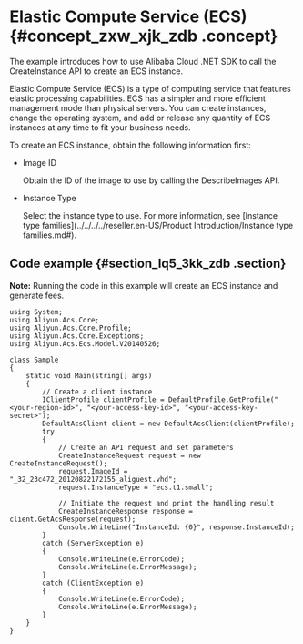 # Elastic Compute Service \(ECS\) {#concept_zxw_xjk_zdb .concept}

The example introduces how to use Alibaba Cloud .NET SDK to call the CreateInstance API to create an ECS instance.

Elastic Compute Service \(ECS\) is a type of computing service that features elastic processing capabilities. ECS has a simpler and more efficient management mode than physical servers. You can create instances, change the operating system, and add or release any quantity of ECS instances at any time to fit your business needs.

To create an ECS instance, obtain the following information first:

-   Image ID

    Obtain the ID of the image to use by calling the DescribeImages API.

-   Instance Type

    Select the instance type to use. For more information, see [Instance type families](../../../../reseller.en-US/Product Introduction/Instance type families.md#).


## Code example {#section_lq5_3kk_zdb .section}

**Note:** Running the code in this example will create an ECS instance and generate fees.

```
using System;
using Aliyun.Acs.Core;
using Aliyun.Acs.Core.Profile;
using Aliyun.Acs.Core.Exceptions;
using Aliyun.Acs.Ecs.Model.V20140526;

class Sample
{
    static void Main(string[] args)
    {
        // Create a client instance
        IClientProfile clientProfile = DefaultProfile.GetProfile("<your-region-id>", "<your-access-key-id>", "<your-access-key-secret>");
        DefaultAcsClient client = new DefaultAcsClient(clientProfile);
        try
        {
            // Create an API request and set parameters
            CreateInstanceRequest request = new CreateInstanceRequest();
            request.ImageId = "_32_23c472_20120822172155_aliguest.vhd";
            request.InstanceType = "ecs.t1.small";
			
            // Initiate the request and print the handling result
            CreateInstanceResponse response = client.GetAcsResponse(request);
            Console.WriteLine("InstanceId: {0}", response.InstanceId);
        }
        catch (ServerException e)
        {
            Console.WriteLine(e.ErrorCode);
            Console.WriteLine(e.ErrorMessage);
        }
        catch (ClientException e)
        {
            Console.WriteLine(e.ErrorCode);
            Console.WriteLine(e.ErrorMessage);
        }
    }
}
```

